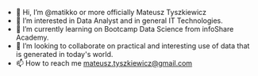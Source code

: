 - 👋 Hi, I’m @matikko or more officially Mateusz Tyszkiewicz
- 👀 I’m interested in Data Analyst and in general IT Technologies.
- 🌱 I’m currently learning on Bootcamp Data Science from infoShare Academy.
- 💞️ I’m looking to collaborate on practical and interesting use of data that is generated in today's world.
- 📫 How to reach me mateusz.tyszkiewicz@gmail.com

<!---
matikko/matikko is a ✨ special ✨ repository because its `README.md` (this file) appears on your GitHub profile.
You can click the Preview link to take a look at your changes.
--->
